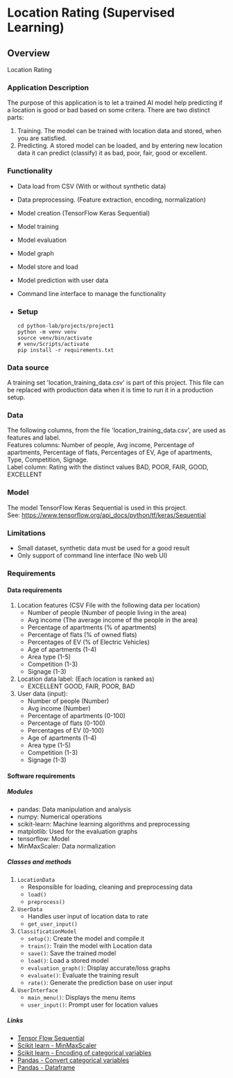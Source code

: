 # Location Rating (Supervised Learning)

## Overview

Location Rating

### Application Description
The purpose of this application is to let a trained AI model help predicting if a location is good or bad based on some critera.
There are two distinct parts:
1. Training. The model can be trained with location data and stored, when you are satisfied. 
2. Predicting. A stored model can be loaded, and by entering new location data it can predict (classify) it as bad, poor, fair, good or excellent. 

### Functionality
* Data load from CSV (With or without synthetic data)
* Data preprocessing. (Feature extraction, encoding, normalization)
* Model creation (TensorFlow Keras Sequential)
* Model training 
* Model evaluation
* Model graph
* Model store and load 
* Model prediction with user data
* Command line interface to manage the functionality

* ### Setup
      cd python-lab/projects/project1
      python -m venv venv
      source venv/bin/activate
      # venv/Scripts/activate
      pip install -r requirements.txt

### Data source
A training set 'location_training_data.csv' is part of this project.
This file can be replaced with production data when it is time to run it in a production setup.

### Data
The following columns, from the file 'location_training_data.csv', are used as features and label. \
Features columns: Number of people, Avg income, Percentage of apartments, Percentage of flats, Percentages of EV,  Age of apartments, Type, Competition, Signage.\
Label column: Rating with the distinct values BAD, POOR, FAIR, GOOD, EXCELLENT

### Model
The model TensorFlow Keras Sequential is used in this project. \
See: https://www.tensorflow.org/api_docs/python/tf/keras/Sequential

### Limitations
* Small dataset, synthetic data must be used for a good result
* Only support of command line interface (No web UI) 

### Requirements

#### Data requirements
1. Location features (CSV File with the following data per location)
   * Number of people (Number of people living in the area)
   * Avg income (The average income of the people in the area)
   * Percentage of apartments (% of apartments)
   * Percentage of flats (% of owned flats)
   * Percentages of EV (% of Electric Vehicles)
   * Age of apartments (1-4)
   * Area type (1-5)
   * Competition (1-3)
   * Signage (1-3)
2. Location data label: (Each location is ranked as)
   * EXCELLENT GOOD, FAIR, POOR, BAD
3. User data (input):
   * Number of people (Number)
   * Avg income (Number)
   * Percentage of apartments (0-100)
   * Percentage of flats (0-100)
   * Percentages of EV (0-100)
   * Age of apartments (1-4)
   * Area type (1-5)
   * Competition (1-3)
   * Signage (1-3)

#### Software requirements

##### Modules #####

* pandas: Data manipulation and analysis
* numpy: Numerical operations
* scikit-learn: Machine learning algorithms and preprocessing
* matplotlib: Used for the evaluation graphs
* tensorflow: Model
* MinMaxScaler: Data normalization

##### Classes and methods #####

1. `LocationData`
    * Responsible for loading, cleaning and preprocessing data
    * `load()`
    * `preprocess()`
2. `UserData`
    * Handles user input of location data to rate
    * `get_user_input()`
3. `ClassificationModel`
    * `setup()`: Create the model and compile it 
    * `train()`: Train the model with Location data
    * `save()`: Save the trained model
    * `load()`: Load a stored model
    * `evaluation_graph()`: Display accurate/loss graphs
    * `evaluate()`: Evaluate the training result
    * `rate()`: Generate the prediction base on user input 
4. `UserInterface`
    * `main_menu()`: Displays the menu items 
    * `user_input()`: Prompt user for location values

##### Links #####
* [Tensor Flow Sequential](https://www.tensorflow.org/guide/keras/sequential_model)
* [Scikit learn - MinMaxScaler](https://scikit-learn.org/1.5/modules/generated/sklearn.preprocessing.MinMaxScaler.html)
* [Scikit learn - Encoding of categorical variables](https://inria.github.io/scikit-learn-mooc/python_scripts/03_categorical_pipeline.html)
* [Pandas - Convert categorical variables](https://pandas.pydata.org/docs/reference/api/pandas.get_dummies.html)
* [Pandas - Dataframe](https://pandas.pydata.org/docs/reference/api/pandas.DataFrame.html)